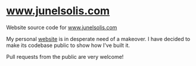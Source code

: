 # www.junelsolis.com
Website source code for www.junelsolis.com

My personal [website](https://www.junelsolis.com) is in desperate need of a makeover. I have decided to make its codebase public to show how I've built it. 

Pull requests from the public are very welcome!

